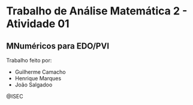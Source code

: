 # Trabalho de Análise Matemática 2 - Atividade 01
MNuméricos para EDO/PVI
-----------------------

Trabalho feito por: 
  * Guilherme Camacho
  * Henrique Marques
  * João Salgadoo

@ISEC
